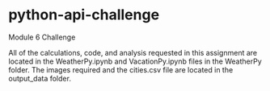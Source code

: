 # python-api-challenge
Module 6 Challenge

All of the calculations, code, and analysis requested in this assignment are located in the WeatherPy.ipynb and VacationPy.ipynb files in the WeatherPy folder. The images required and the cities.csv file are located in the output_data folder. 
